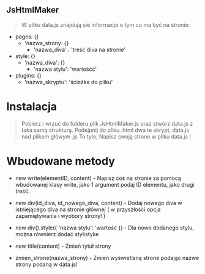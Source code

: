 ## JsHtmlMaker
> W pliku data.js znajdują sie informacje o tym co ma być na stronie:
* pages: {}
  - 'nazwa_strony: {}
    - 'nazwa_diva' : 'treść diva na stronie'
* style: {}
  - 'nazwa_diva': {}
    - 'nazwa stylu': 'wartośćć'
* plugins: {}
  - 'nazwa_skryptu': 'ścieżka do pliku'
  
# Instalacja
> Pobierz i wrzuć do folderu plik JsHtmlMaker.js oraz stwórz data.js z taka samą strukturą.
> Podejpnij do pliku .html dwa te skrypt, data.js nad plikem główym .js
> To tyle, Napisz swoją strone w pliku data.js !

# Wbudowane metody
* new write(elementID, content) - 
  Napisz coś na stronie za pomocą wbudowanej klasy write, jako 1 argument podaj ID elementu, jako drugi treść.
  
* new div(id_diva, id_nowego_diva, content) -
  Dodaj nowego diva w istniejącego diva na stronie głównej ( w przyszłośći opcja zapamiętywania i wyobory strony! )
  
* new div().style({ 'nazwa stylu': 'wartość }) - 
  Dla nowo dodanego stylu, można równierz dodać stylistyke
  
* new title(content) -
  Zmień tytuł strony
 
* zmien_strone(nazwa_strony) -
  Zmień wyświetlaną strone podając nazwe strony podaną w data.js!
